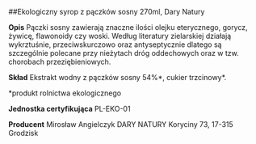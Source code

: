 ##Ekologiczny syrop z pączków sosny 270ml, Dary Natury

**Opis** Pączki sosny zawierają znaczne ilości olejku eterycznego, gorycz, żywicę, flawonoidy czy woski. Według literatury zielarskiej działają wykrztuśnie, przeciwskurczowo oraz antyseptycznie dlatego są szczególnie polecane przy nieżytach dróg oddechowych oraz w tzw. chorobach przeziębieniowych.

**Skład** Ekstrakt wodny z pączków sosny 54%\*, cukier trzcinowy\*.  

\*produkt rolnictwa ekologicznego

**Jednostka certyfikująca** PL-EKO-01

**Producent** Mirosław Angielczyk DARY NATURY
Koryciny 73, 17-315 Grodzisk
